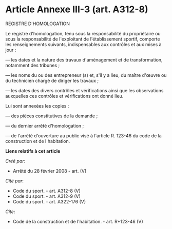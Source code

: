 # Article Annexe III-3 (art. A312-8)

REGISTRE D'HOMOLOGATION

Le registre d'homologation, tenu sous la responsabilité du propriétaire ou sous la responsabilité de l'exploitant de
l'établissement sportif, comporte les renseignements suivants, indispensables aux contrôles et aux mises à jour : 

― les dates et la nature des travaux d'aménagement et de transformation, notamment des tribunes ; 

― les noms du ou des entrepreneur (s) et, s'il y a lieu, du maître d'œuvre ou du technicien chargé de diriger les travaux ; 

― les dates des divers contrôles et vérifications ainsi que les observations auxquelles ces contrôles et vérifications ont
donné lieu. 

Lui sont annexées les copies : 

― des pièces constitutives de la demande ; 

― du dernier arrêté d'homologation ; 

― de l'arrêté d'ouverture au public visé à l'article R. 123-46 du code de la construction et de l'habitation.

**Liens relatifs à cet article**

_Créé par_:

  - Arrêté du 28 février 2008 - art. (V)

_Cité par_:

  - Code du sport. - art. A312-8 (V)
  - Code du sport. - art. A312-9 (V)
  - Code du sport. - art. A322-176 (V)

_Cite_:

  - Code de la construction et de l'habitation. - art. R*123-46 (V)
